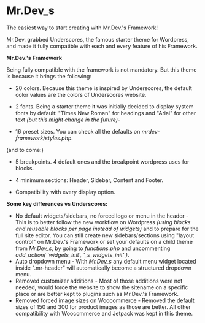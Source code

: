 # Mr.Dev_s

The easiest way to start creating with Mr.Dev.'s Framework!

Mr.Dev. grabbed Underscores, the famous starter theme for Wordpress, and made it fully compatible with each and every feature of his Framework.

**Mr.Dev.'s Framework**

Being fully compatible with the framework is not mandatory. But this theme is because it brings the following:

- 20 colors. Because this theme is inspired by Underscores, the default color values are the colors of Underscores website.

- 2 fonts. Being a starter theme it was initially decided to display system fonts by default: "Times New Roman" for headings and "Arial" for other text _(but this might change in the future)_-

- 16 preset sizes. You can check all the defaults on _mrdev-framework/styles.php_.

(and to come:)

- 5 breakpoints. 4 default ones and the breakpoint wordpress uses for blocks.

- 4 minimum sections: Header, Sidebar, Content and Footer.

- Compatibility with every display option.

**Some key differences vs Underscores:**

- No default widgets/sidebars, no forced logo or menu in the header - This is to better follow the new workflow on Wordpress _(using blocks and reusable blocks per page instead of widgets)_ and to prepare for the full site editor. You can still create new sidebars/sections using "layout control" on Mr.Dev.'s Framework or set your defaults on a child theme from _Mr.Dev_s_, by going to _functions.php_ and uncommenting _add_action( 'widgets_init', '\_s_widgets_init' )_.
- Auto dropdown menu - With _Mr.Dev_s_ any default menu widget located inside ".mr-header" will automatically become a structured dropdown menu.
- Removed customizer additions - Most of those additions were not needed, would force the website to show the sitename on a specific place or are better kept to plugins such as Mr.Dev.'s Framework.
- Removed forced image sizes on Woocommerce - Removed the default sizes of 150 and 300 for product images as those are better. All other compatibility with Woocommerce and Jetpack was kept in this theme.
